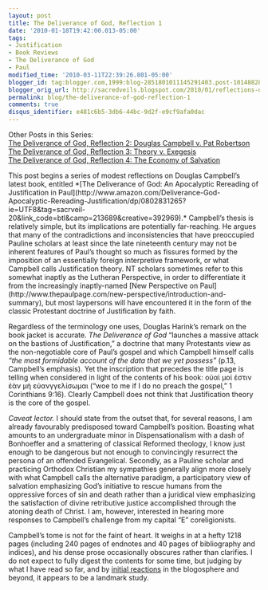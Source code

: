 ```yaml
---
layout: post
title: The Deliverance of God, Reflection 1
date: '2010-01-18T19:42:00.013-05:00'
tags:
- Justification
- Book Reviews
- The Deliverance of God
- Paul
modified_time: '2010-03-11T22:39:26.801-05:00'
blogger_id: tag:blogger.com,1999:blog-2851801011145291403.post-101488287081528080
blogger_orig_url: http://sacredveils.blogspot.com/2010/01/reflections-on-deliverance-of-god-part.html
permalink: blog/the-deliverance-of-god-reflection-1
comments: true
disqus_identifier: e481c6b5-3db6-44bc-9d2f-e9cf9afa0dac
---
```


Other Posts in this Series:  
[The Deliverance of God, Reflection 2: Douglas Campbell v. Pat Robertson](/blog/the-deliverance-of-god-reflection-2)  
[The Deliverance of God, Reflection 3: Theory v. Exegesis](/blog/the-deliverance-of-god-reflection-3)  
[The Deliverance of God, Reflection 4: The Economy of Salvation](/blog/the-deliverance-of-god-reflection-4)

<!--excerpt.start-->This post begins a series of modest reflections on Douglas Campbell’s latest book, entitled *[The Deliverance of God: An Apocalyptic Rereading of Justification in Paul](http://www.amazon.com/Deliverance-God-Apocalyptic-Rereading-Justification/dp/0802831265?ie=UTF8&tag=sacrveil-20&link_code=btl&camp=213689&creative=392969).* Campbell’s thesis is relatively simple, but its implications are potentially far-reaching.<!--excerpt.end--> He argues that many of the contradictions and inconsistencies that have preoccupied Pauline scholars at least since the late nineteenth century may not be inherent features of Paul’s thought so much as fissures formed by the imposition of an essentially foreign interpretive framework, or what Campbell calls Justification theory. NT scholars sometimes refer to this somewhat inaptly as the Lutheran Perspective, in order to differentiate it from the increasingly inaptly-named [New Perspective on Paul](http://www.thepaulpage.com/new-perspective/introduction-and-summary), but most laypersons will have encountered it in the form of the classic Protestant doctrine of Justification by faith.

Regardless of the terminology one uses, Douglas Harink’s remark on the book jacket is accurate. *The Deliverance of God* “launches a massive attack on the bastions of Justification,” a doctrine that many Protestants view as the non-negotiable core of Paul’s gospel and which Campbell himself calls *“the most formidable account of the data that we yet possess”* (p.13, Campbell’s emphasis). Yet the inscription that precedes the title page is telling when considered in light of the contents of his book: οὐαὶ μοί ἐστιν ἐὰν μὴ εὐανγγελίσωμαι (“woe to me if I do no preach the gospel,” 1 Corinthians 9:16). Clearly Campbell does not think that Justification theory is the core of the gospel.

*Caveat lector.* I should state from the outset that, for several reasons, I am already favourably predisposed toward Campbell’s position. Boasting what amounts to an undergraduate minor in Dispensationalism with a dash of Bonhoeffer and a smattering of classical Reformed theology, I know just enough to be dangerous but not enough to convincingly resurrect the persona of an offended Evangelical. Secondly, as a Pauline scholar and practicing Orthodox Christian my sympathies generally align more closely with what Campbell calls the alternative paradigm, a participatory view of salvation emphasizing God’s initiative to rescue humans from the oppressive forces of sin and death rather than a juridical view emphasizing the satisfaction of divine retributive justice accomplished through the atoning death of Christ. I am, however, interested in hearing more responses to Campbell’s challenge from my capital “E” coreligionists.

Campbell’s tome is not for the faint of heart. It weighs in at a hefty 1218 pages (including 240 pages of endnotes and 40 pages of bibliography and indices), and his dense prose occasionally obscures rather than clarifies. I do not expect to fully digest the contents for some time, but judging by what I have read so far, and by [initial reactions](http://www.andyrowell.net/andy_rowell/2009/11/reviews-of-douglas-campbells-the-deliverance-of-god-an-apocalyptic-rereading-of-justification-in-pau.html) in the blogosphere and beyond, it appears to be a landmark study.